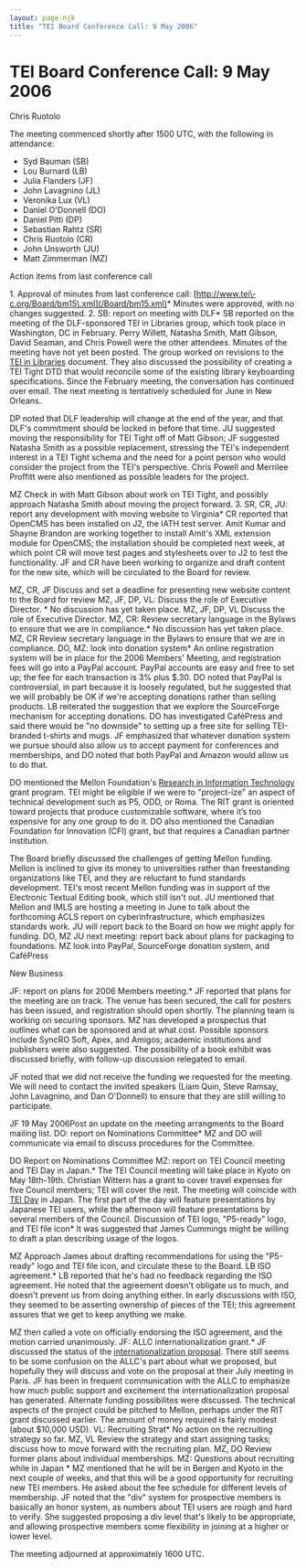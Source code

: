 ```yaml
---
layout: page.njk
title: "TEI Board Conference Call: 9 May 2006"
---
```

# TEI Board Conference Call: 9 May 2006









Chris Ruotolo


The meeting commenced shortly after 1500 UTC, with the following in attendance: 


* Syd Bauman (SB)
* Lou Burnard (LB)
* Julia Flanders (JF)
* John Lavagnino (JL)
* Veronika Lux (VL)
* Daniel O'Donnell (DO)
* Daniel Pitti (DP)
* Sebastian Rahtz (SR)
* Chris Ruotolo (CR)
* John Unsworth (JU)
* Matt Zimmerman (MZ)


Action items from last conference call
 
  1\. Approval of minutes from last conference call: [http://www.tei\-c.org/Board/bm15\.xml](/Board/bm15.xml)* Minutes were approved, with no changes suggested.
2\. SB: report on meeting with DLF* SB reported on the meeting of the DLF\-sponsored TEI in Libraries group, which took
 place in Washington, DC in February. Perry Willett, Natasha Smith, Matt Gibson, David
 Seaman, and Chris Powell were the other attendees. Minutes of the meeting have not
 yet
 been posted. The group worked on revisions to the [TEI in Libraries](http://www.diglib.org/standards/tei.htm) document. They
 also discussed the possibility of creating a TEI Tight DTD that would reconcile some
 of
 the existing library keyboarding specifications. Since the February meeting, the
 conversation has continued over email. The next meeting is tentatively scheduled for
 June in New Orleans.


DP noted that DLF leadership will change at the end of the year, and that DLF's
 commitment should be locked in before that time. JU suggested moving the responsibility
 for TEI Tight off of Matt Gibson; JF suggested Natasha Smith as a possible replacement,
 stressing the TEI's independent interest in a TEI Tight schema and the need for a
 point
 person who would consider the project from the TEI's perspective. Chris Powell and
 Merrilee Proffitt were also mentioned as possible leaders for the project.


MZ
Check in with Matt Gibson about work on
 TEI Tight, and possibly approach Natasha Smith about moving the project forward.
3\. SR, CR, JU: report any development with moving website to Virginia* CR reported that OpenCMS has been installed on J2, the IATH test server. Amit Kumar
 and
 Shayne Brandon are working together to install Amit's XML extension module for OpenCMS;
 the installation should be completed next week, at which point CR will move test pages
 and stylesheets over to J2 to test the functionality. JF and CR have been working
 to
 organize and draft content for the new site, which will be circulated to the Board
 for
 review. 


MZ, CR, JF
Discuss and set a deadline for
 presenting new website content to the Board for review
MZ, JF, DP, VL: Discuss the role of Executive Director. * No discussion has yet taken place. 
 MZ, JF, DP,
 VL
Discuss the role of Executive Director.
MZ, CR: Review secretary language in the Bylaws to ensure that we are in compliance.* No discussion has yet taken place. 
 MZ,
 CR
Review secretary language in the Bylaws to ensure that we are in
 compliance.
DO, MZ: look into donation system* An online registration system will be in place for the 2006 Members' Meeting, and
 registration fees will go into a PayPal account. PayPal accounts are easy and free
 to
 set up; the fee for each transaction is 3% plus $.30\. DO noted that PayPal is
 controversial, in part because it is loosely regulated, but he suggested that we will
 probably be OK if we're accepting donations rather than selling products. LB reiterated
 the suggestion that we explore the SourceForge mechanism for accepting donations.
 DO has
 investigated CaféPress and said there would be "no downside" to setting up a free
 site
 for selling TEI\-branded t\-shirts and mugs. JF emphasized that whatever donation system
 we pursue should also allow us to accept payment for conferences and memberships,
 and DO
 noted that both PayPal and Amazon would allow us to do that. 


DO mentioned the Mellon Foundation's [Research in
 Information Technology](http://rit.mellon.org/) grant program. TEI might be eligible if we were to
 "project\-ize" an aspect of technical development such as P5, ODD, or Roma. The RIT
 grant
 is oriented toward projects that produce customizable software, where it’s too expensive
 for any one group to do it. DO also mentioned the Canadian Foundation for Innovation
 (CFI) grant, but that requires a Canadian partner institution.


The Board briefly discussed the challenges of getting Mellon funding. Mellon is
 inclined to give its money to universities rather than freestanding organizations
 like
 TEI, and they are reluctant to fund standards development. TEI's most recent Mellon
 funding was in support of the Electronic Textual Editing book, which still isn't out.
 JU
 mentioned that Mellon and IMLS are hosting a meeting in June to talk about the
 forthcoming ACLS report on cyberinfrastructure, which emphasizes standards work. JU
 will
 report back to the Board on how we might apply for funding. 
 DO, MZ JU
next meeting: report back about plans for packaging to
 foundations. 
 MZ
look into
 PayPal, SourceForge donation system, and CaféPress


New Business
 
 
 JF: report on plans for 2006 Members meeting.* JF reported that plans for the meeting are on track. The venue has been secured, the
 call for posters has been issued, and registration should open shortly. The planning
 team is working on securing sponsors. MZ has developed a prospectus that outlines
 what
 can be sponsored and at what cost. Possible sponsors include SyncRO Soft, Apex, and
 Amigos; academic institutions and publishers were also suggested. The possibility
 of a
 book exhibit was discussed briefly, with follow\-up discussion relegated to email.
 


JF noted that we did not receive the funding we requested for the meeting. We will
 need
 to contact the invited speakers (Liam Quin, Steve Ramsay, John Lavagnino, and Dan
 O'Donnell) to ensure that they are still willing to participate.


JF
19 May 2006Post an update on the meeting
 arrangments to the Board mailing list.
DO: report on Nominations Committee* MZ and DO will communicate via email to discuss procedures for the Committee.


DO
Report on Nominations
 Committee
MZ: report on TEI Council meeting and TEI Day in Japan.* The TEI Council meeting will take place in Kyoto on May 18th\-19th. Christian Wittern
 has a grant to cover travel expenses for five Council members; TEI will cover the
 rest.
 The meeting will coincide with [TEI Day](http://coe21.zinbun.kyoto-u.ac.jp/tei-day/tei-day2006.html.en) in
 Japan. The first part of the day will feature presentations by Japanese TEI users,
 while
 the afternoon will feature presentations by several members of the Council.
Discussion of TEI logo, "P5\-ready" logo, and TEI file icon* It was suggested that James Cummings might be willing to draft a plan describing usage
 of the logos. 


MZ
Approach James about drafting
 recommendations for using the "P5\-ready" logo and TEI file icon, and circulate these
 to
 the Board.
LB ISO agreement.* LB reported that he's had no feedback regarding the ISO agreement. He noted that the
 agreement doesn't obligate us to much, and doesn't prevent us from doing anything
 either. In early discussions with ISO, they seemed to be asserting ownership of pieces
 of the TEI; this agreement assures that we get to keep anything we make. 


MZ then called a vote on officially endorsing the ISO agreement, and the motion carried
 unanimously.
JF: ALLC internationalization grant.* JF discussed the status of the [internationalization proposal](/I18N/). There still seems to be some confusion on the
 ALLC's part about what we proposed, but hopefully they will discuss and vote on the
 proposal at their July meeting in Paris. JF has been in frequent communication with
 the
 ALLC to emphasize how much public support and excitement the internationalization
 proposal has generated. Alternate funding possibilites were discussed. The technical
 aspects of the project could be pitched to Mellon, perhaps under the RIT grant discussed
 earlier. The amount of money required is fairly modest (about $10,000 USD).
VL: Recruiting Strat* No action on the recruiting strategy so far. 
 MZ,
 VL
Review the strategy and start assigning tasks; discuss how
 to move forward with the recruiting plan.
MZ, DO
Review former plans about
 individual memberships.
MZ: Questions about recruiting while in Japan * MZ mentioned that he will be in Bergen and Kyoto in the next couple of weeks, and
 that
 this will be a good opportunity for recruiting new TEI members. He asked about the
 fee
 schedule for different levels of membership. JF noted that the "div" system for
 prospective members is basically an honor system, as numbers about TEI users are rough
 and hard to verify. She suggested proposing a div level that's likely to be appropriate,
 and allowing prospective members some flexibility in joining at a higher or lower
 level.


The meeting adjourned at approximately 1600 UTC.




